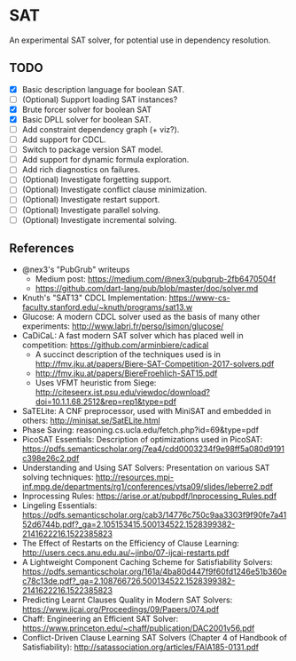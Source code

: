 # SAT

An experimental SAT solver, for potential use in dependency resolution.

## TODO

* [x] Basic description language for boolean SAT.
* [ ] (Optional) Support loading SAT instances?
* [x] Brute forcer solver for boolean SAT
* [x] Basic DPLL solver for boolean SAT.
* [ ] Add constraint dependency graph (+ viz?).
* [ ] Add support for CDCL.
* [ ] Switch to package version SAT model.
* [ ] Add support for dynamic formula exploration.
* [ ] Add rich diagnostics on failures.
* [ ] (Optional) Investigate forgetting support.
* [ ] (Optional) Investigate conflict clause minimization.
* [ ] (Optional) Investigate restart support.
* [ ] (Optional) Investigate parallel solving.
* [ ] (Optional) Investigate incremental solving.

## References

* @nex3's "PubGrub" writeups
  * Medium post: https://medium.com/@nex3/pubgrub-2fb6470504f
  * https://github.com/dart-lang/pub/blob/master/doc/solver.md
* Knuth's "SAT13" CDCL Implementation: https://www-cs-faculty.stanford.edu/~knuth/programs/sat13.w
* Glucose: A modern CDCL solver used as the basis of many other experiments: http://www.labri.fr/perso/lsimon/glucose/
* CaDiCaL: A fast modern SAT solver which has placed well in competition: https://github.com/arminbiere/cadical
  * A succinct description of the techniques used is in http://fmv.jku.at/papers/Biere-SAT-Competition-2017-solvers.pdf
  * http://fmv.jku.at/papers/BiereFroehlich-SAT15.pdf
  * Uses VFMT heuristic from Siege: http://citeseerx.ist.psu.edu/viewdoc/download?doi=10.1.1.68.2512&rep=rep1&type=pdf
* SaTELite: A CNF preprocessor, used with MiniSAT and embedded in others: http://minisat.se/SatELite.html
* Phase Saving: reasoning.cs.ucla.edu/fetch.php?id=69&type=pdf
* PicoSAT Essentials: Description of optimizations used in PicoSAT: https://pdfs.semanticscholar.org/7ea4/cdd0003234f9e98ff5a080d9191c398e26c2.pdf
* Understanding and Using SAT Solvers: Presentation on various SAT solving techniques: http://resources.mpi-inf.mpg.de/departments/rg1/conferences/vtsa09/slides/leberre2.pdf
* Inprocessing Rules: https://arise.or.at/pubpdf/Inprocessing_Rules.pdf
* Lingeling Essentials: https://pdfs.semanticscholar.org/cab3/14776c750c9aa3303f9f90fe7a4152d6744b.pdf?_ga=2.105153415.500134522.1528399382-2141622216.1522385823
* The Effect of Restarts on the Efficiency of Clause Learning: http://users.cecs.anu.edu.au/~jinbo/07-ijcai-restarts.pdf
* A Lightweight Component Caching Scheme for Satisfiability Solvers: https://pdfs.semanticscholar.org/161a/4ba80d447f9f60fd1246e51b360ec78c13de.pdf?_ga=2.108766726.500134522.1528399382-2141622216.1522385823
* Predicting Learnt Clauses Quality in Modern SAT Solvers: https://www.ijcai.org/Proceedings/09/Papers/074.pdf
* Chaff: Engineering an Efficient SAT Solver: https://www.princeton.edu/~chaff/publication/DAC2001v56.pdf
* Conflict-Driven Clause Learning SAT Solvers (Chapter 4 of Handbook of Satisfiability): http://satassociation.org/articles/FAIA185-0131.pdf
